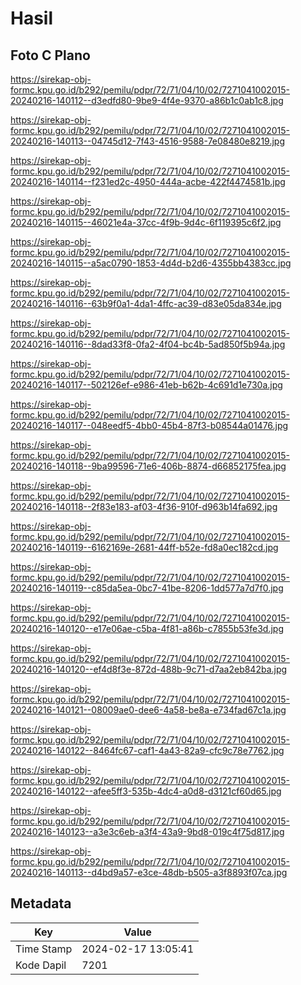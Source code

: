# Hasil

## Foto C Plano

https://sirekap-obj-formc.kpu.go.id/b292/pemilu/pdpr/72/71/04/10/02/7271041002015-20240216-140112--d3edfd80-9be9-4f4e-9370-a86b1c0ab1c8.jpg

https://sirekap-obj-formc.kpu.go.id/b292/pemilu/pdpr/72/71/04/10/02/7271041002015-20240216-140113--04745d12-7f43-4516-9588-7e08480e8219.jpg

https://sirekap-obj-formc.kpu.go.id/b292/pemilu/pdpr/72/71/04/10/02/7271041002015-20240216-140114--f231ed2c-4950-444a-acbe-422f4474581b.jpg

https://sirekap-obj-formc.kpu.go.id/b292/pemilu/pdpr/72/71/04/10/02/7271041002015-20240216-140115--46021e4a-37cc-4f9b-9d4c-6f119395c6f2.jpg

https://sirekap-obj-formc.kpu.go.id/b292/pemilu/pdpr/72/71/04/10/02/7271041002015-20240216-140115--a5ac0790-1853-4d4d-b2d6-4355bb4383cc.jpg

https://sirekap-obj-formc.kpu.go.id/b292/pemilu/pdpr/72/71/04/10/02/7271041002015-20240216-140116--63b9f0a1-4da1-4ffc-ac39-d83e05da834e.jpg

https://sirekap-obj-formc.kpu.go.id/b292/pemilu/pdpr/72/71/04/10/02/7271041002015-20240216-140116--8dad33f8-0fa2-4f04-bc4b-5ad850f5b94a.jpg

https://sirekap-obj-formc.kpu.go.id/b292/pemilu/pdpr/72/71/04/10/02/7271041002015-20240216-140117--502126ef-e986-41eb-b62b-4c691d1e730a.jpg

https://sirekap-obj-formc.kpu.go.id/b292/pemilu/pdpr/72/71/04/10/02/7271041002015-20240216-140117--048eedf5-4bb0-45b4-87f3-b08544a01476.jpg

https://sirekap-obj-formc.kpu.go.id/b292/pemilu/pdpr/72/71/04/10/02/7271041002015-20240216-140118--9ba99596-71e6-406b-8874-d66852175fea.jpg

https://sirekap-obj-formc.kpu.go.id/b292/pemilu/pdpr/72/71/04/10/02/7271041002015-20240216-140118--2f83e183-af03-4f36-910f-d963b14fa692.jpg

https://sirekap-obj-formc.kpu.go.id/b292/pemilu/pdpr/72/71/04/10/02/7271041002015-20240216-140119--6162169e-2681-44ff-b52e-fd8a0ec182cd.jpg

https://sirekap-obj-formc.kpu.go.id/b292/pemilu/pdpr/72/71/04/10/02/7271041002015-20240216-140119--c85da5ea-0bc7-41be-8206-1dd577a7d7f0.jpg

https://sirekap-obj-formc.kpu.go.id/b292/pemilu/pdpr/72/71/04/10/02/7271041002015-20240216-140120--e17e06ae-c5ba-4f81-a86b-c7855b53fe3d.jpg

https://sirekap-obj-formc.kpu.go.id/b292/pemilu/pdpr/72/71/04/10/02/7271041002015-20240216-140120--ef4d8f3e-872d-488b-9c71-d7aa2eb842ba.jpg

https://sirekap-obj-formc.kpu.go.id/b292/pemilu/pdpr/72/71/04/10/02/7271041002015-20240216-140121--08009ae0-dee6-4a58-be8a-e734fad67c1a.jpg

https://sirekap-obj-formc.kpu.go.id/b292/pemilu/pdpr/72/71/04/10/02/7271041002015-20240216-140122--8464fc67-caf1-4a43-82a9-cfc9c78e7762.jpg

https://sirekap-obj-formc.kpu.go.id/b292/pemilu/pdpr/72/71/04/10/02/7271041002015-20240216-140122--afee5ff3-535b-4dc4-a0d8-d3121cf60d65.jpg

https://sirekap-obj-formc.kpu.go.id/b292/pemilu/pdpr/72/71/04/10/02/7271041002015-20240216-140123--a3e3c6eb-a3f4-43a9-9bd8-019c4f75d817.jpg

https://sirekap-obj-formc.kpu.go.id/b292/pemilu/pdpr/72/71/04/10/02/7271041002015-20240216-140113--d4bd9a57-e3ce-48db-b505-a3f8893f07ca.jpg


## Metadata

| Key        | Value               |
| ---------- | ------------------- |
| Time Stamp | 2024-02-17 13:05:41 |
| Kode Dapil | 7201                |



